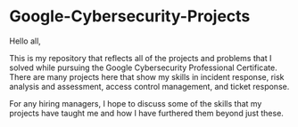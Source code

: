 # Google-Cybersecurity-Projects
Hello all,

This is my repository that reflects all of the projects and problems that I solved while pursuing the Google Cybersecurity Professional Certificate. There are many projects here that show my skills in incident response, risk analysis and assessment, access control management, and ticket response.

For any hiring managers, I hope to discuss some of the skills that my projects have taught me and how I have furthered them beyond just these.
